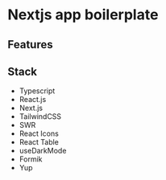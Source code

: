 # Nextjs app boilerplate

## Features

## Stack

- Typescript
- React.js
- Next.js
- TailwindCSS
- SWR
- React Icons
- React Table
- useDarkMode
- Formik
- Yup